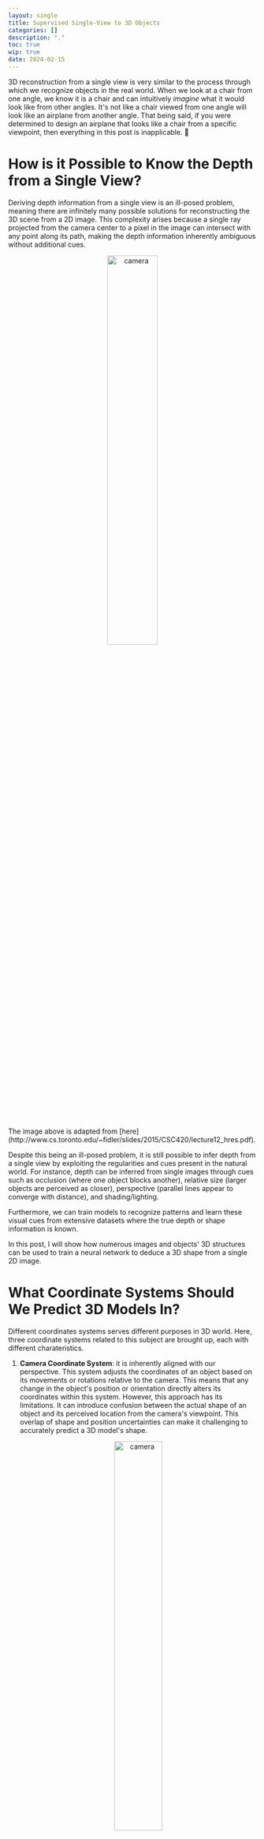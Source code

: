 ```yaml
---
layout: single
title: Supervised Single-View to 3D Objects
categories: []
description: "."
toc: true
wip: true
date: 2024-02-15
---
```


3D reconstruction from a single view is very similar to the process through which we
recognize objects in the real world. When we look at a chair from one angle, we know it
is a chair and can intuitively _imagine_ what it would look like from other angles. It's
not like a chair viewed from one angle will look like an airplane from another angle.
That being said, if you were determined to design an airplane that looks like a chair
from a specific viewpoint, then everything in this post is inapplicable. 🤣

# How is it Possible to Know the Depth from a Single View?

Deriving depth information from a single view is an ill-posed problem, meaning there are
infinitely many possible solutions for reconstructing the 3D scene from a 2D image. This
complexity arises because a single ray projected from the camera center to a pixel in
the image can intersect with any point along its path, making the depth information
inherently ambiguous without additional cues.

<p align="center">
<img alt="camera" src="/assets/images/2024-02-15/single_view_projection.png" width="45%">
<br>
</p>
The image above is adapted from [here](http://www.cs.toronto.edu/~fidler/slides/2015/CSC420/lecture12_hres.pdf).

Despite this being an ill-posed problem, it is still possible to infer depth from a
single view by exploiting the regularities and cues present in the natural world. For
instance, depth can be inferred from single images through cues such as occlusion (where
one object blocks another), relative size (larger objects are perceived as closer),
perspective (parallel lines appear to converge with distance), and shading/lighting.

Furthermore, we can train models to recognize patterns and learn these visual cues from
extensive datasets where the true depth or shape information is known.

In this post, I will show how numerous images and objects' 3D structures can be used to
train a neural network to deduce a 3D shape from a single 2D image.

# What Coordinate Systems Should We Predict 3D Models In?

Different coordinates systems serves different purposes in 3D world. Here, three
coordinate systems related to this subject are brought up, each with different
charateristics.

1.  **Camera Coordinate System**: it is inherently aligned with our perspective. This
    system adjusts the coordinates of an object based on its movements or rotations
    relative to the camera. This means that any change in the object's position or
    orientation directly alters its coordinates within this system. However, this
    approach has its limitations. It can introduce confusion between the actual shape of
    an object and its perceived location from the camera's viewpoint. This overlap of
    shape and position uncertainties can make it challenging to accurately predict a 3D
    model's shape.

    <p align="center">
    <img alt="camera" src="/assets/images/2024-02-15/camera_coordinate_system.png" width="45%">
    <br>
    Camera Coordinate System. The image is adapted from "Methods for Structure from Motion" by Henrik Aanæs.
    </p>

2.  **View-aligned Object-centric Coordinate System**: it centers inside the object,
    usually at the average location of its parts. This system decouples the object's
    shape from its spatial position.

    What makes it "view-aligned" is that the object's coordinates adjust based on where
    we're looking from, ensuring that the object's coordinates always relate directly to
    our viewpoint. This means that the object's coordinates don't change if we only vary
    the distance between the observer and the object along the direction from the camera
    to the object. A major limitation of this approach is that we need to generate a
    distinct 3D shape for each viewpoint of the object, complicating the model
    prediction process.

3.  **Object-centric "Canonical" Coordinate System**: In this system, a "canonical"
    definition for axis orientation is established where the Y-axis points up, and the
    -Z-axis faces the front of the object. Defining the "front" of an object can
    sometimes be challenging and is often determined by convention or the dataset
    creator. This system helps in standardizing object representation across various
    observations. This system ensures uniform object representation across different
    viewpoints by keeping the object's coordinates constant, regardless of its movement
    or rotation relative to the observer.

**Visualizing coordinate systems:**

<p align="center">
<img alt="camera" src="/assets/images/2024-02-15/view_centric_object_centric1.png" width="100%">
<br> This visualization is adapted from "Sym3DNet: Symmetric 3D Prior Network for Single-View 3D Reconstruction."
</p>

The left image illustrates the view-aligned object-centric coordinate system (let's
pretend the coordinate system centered within a chair,) indicating how this system
adapts to the viewer's perspective.

The middle image depicts the object-centric canonical coordinate system, showcasing a
method where the object's orientation and position are standardized, irrespective of the
viewer's perspective.

The right image demonstrates that in the canonical view, all 3D shapes are uniformly
aligned within the world's 3D space, offering a consistent framework for object
representation.

**Visualizing ground truth w.r.t. the coordinate system:**

<p align="center">
<img alt="camera" src="/assets/images/2024-02-15/view_centric_object_centric2.png" width="100%">
<br> This visualization is adapted from "On the generalization of learning-based 3D reconstruction."
</p>

The image above shows that a view-aligned object-centric coordinate system dynamically
adjusts the ground truth coordinate system to match the orientation of the input view.
In contrast, an object-centric canonical coordinate system maintains the ground truth
anchored to a canonical frame, unaffected by the perspective of 2D input view.

Now, the goal is clearly defined: given an object image view from an arbitrary angle,
predict the object's 3D shape in the object-centric canonical coordinate system.
Predictions in the object-centric canonical coordinate system should be invariant to the
observed viewpoint, ensuring consistent and accurate 3D models across different
observations.

# Dataset Visualization

In this project, I use the `r2n2_shapenet_dataset`, a synthetic dataset designed in
structured environments. While synthetic data offers benefits such as ease of
prototyping and testing, it also comes with its challenges. One significant issue is
that synthetic data may favor artificial categories, leading to biases that do not
accurately represent the diversity and variability found in real-life objects and
environments.

For each training example, the dataset provides up to 24 views of a chair image, along
with mesh objects and voxels. It does not include point clouds; however, we can use
`sample_points_from_meshes()` to generate point clouds from the ground truth meshes.

Below are examples of multiple views from three different chairs:

<table>
  <tr>
    <td><img src="/assets/images/2024-02-15/dataset_visualization/groundtruth_image_2_view_1.png" width="100%"/></td>
    <td><img src="/assets/images/2024-02-15/dataset_visualization/groundtruth_image_2_view_2.png" width="100%"/></td>
    <td><img src="/assets/images/2024-02-15/dataset_visualization/groundtruth_image_2_view_3.png" width="100%"/></td>
    <td><img src="/assets/images/2024-02-15/dataset_visualization/groundtruth_mesh_2.gif" width="100%"/></td>
  </tr>
  <tr>
    <td><img src="/assets/images/2024-02-15/dataset_visualization/groundtruth_image_11_view_1.png" width="100%"/></td>
    <td><img src="/assets/images/2024-02-15/dataset_visualization/groundtruth_image_11_view_2.png" width="100%"/></td>
    <td><img src="/assets/images/2024-02-15/dataset_visualization/groundtruth_image_11_view_3.png" width="100%"/></td>
    <td><img src="/assets/images/2024-02-15/dataset_visualization/groundtruth_mesh_11.gif" width="100%"/></td>
  </tr>
  <tr>
    <td><img src="/assets/images/2024-02-15/dataset_visualization/groundtruth_image_14_view_1.png" width="100%"/></td>
    <td><img src="/assets/images/2024-02-15/dataset_visualization/groundtruth_image_14_view_2.png" width="100%"/></td>
    <td><img src="/assets/images/2024-02-15/dataset_visualization/groundtruth_image_14_view_3.png" width="100%"/></td>
    <td><img src="/assets/images/2024-02-15/dataset_visualization/groundtruth_mesh_14.gif" width="100%"/></td>
  </tr>
</table>

During the training phase, the data loader randomly selects one view for the input. An
important observation is that all meshes' vertices are positioned close to the origin,
with their centers very near to `(0, 0, 0)` and scales within `[-1, 1]`.

# Building a Model to Predict 3D Shape from a Single 2D Image

Now, we are ready to build a model which can predict an object's 3D shape from a single
2D image.

## Calculating Loss Between Point Clouds

To evaluate the accuracy of our model's predictions against the ground truth, we use the
Chamfer distance for loss calculation between two point clouds. The Chamfer distance is
defined as:

$$
d_{\text{CD}}(S_1, S_2) = \frac{1}{|S_1|} \sum_{x \in S_1} \min_{y \in S_2} \|x - y\|^2 + \frac{1}{|S_2|} \sum_{y \in S_2} \min_{x \in S_1} \|x - y\|^2
$$

The Chamfer distance calculates the mean squared distance between each point in one
cloud to its nearest neighbor in the other cloud, and vice versa, effectively measuring
the overall **similarity** between the two shapes.

With the help of `knn_points` from PyTorch3D, I implement the Chamfer distance as
follow:

```python
def chamfer_loss(point_cloud_src, point_cloud_tgt):
    # point_cloud_src, point_cloud_src: (batch, n_points, 3)

    k = 1  # the number of nearest neighbors
    # knn_points returns K-Nearest neighbors on point clouds.
    src_dists, _, _ = knn_points(point_cloud_src, point_cloud_tgt, K=k)
    tgt_dists, _, _ = knn_points(point_cloud_tgt, point_cloud_src, K=k)
    # src_dists, tgt_dists: (batch, n_points, k)

    return (src_dists.mean() + tgt_dists.mean()) / 2  # Calculate the mean distance.
```

## Fitting a target 3D Point Cloud with a Random Point Cloud

To validate the correct implementation of `chamfer_loss`, we can fit a random point
cloud to the target point cloud using `chamfer_loss`. Below is a simplified Python
script showing this process:

```python
n_points = 10000
pointclouds_source = torch.randn([1, n_points, 3], requires_grad=True)
optimizer = torch.optim.Adam([pointclouds_source], lr=1e-4)

for step in range(0, 50000):
    loss = chamfer_loss(pointclouds_source, pointclouds_groundtruth)
    optimizer.zero_grad()
    loss.backward()
    optimizer.step()
```

The following visualizations showcase the progressive alignment of the random point
cloud towards the ground truth, as facilitated by minimizing the Chamfer distance
through gradient descent:

<table>
  <tr>
    <td><img src="/assets/images/2024-02-15/dataset_visualization/pointcloud_gt_2.gif" width="100%"/></td>
    <td><img src="/assets/images/2024-02-15/dataset_visualization/pointcloud_fitted_2.gif" width="100%"/></td>
  </tr>
  <tr>
    <td><img src="/assets/images/2024-02-15/dataset_visualization/pointcloud_gt_11.gif" width="100%"/></td>
    <td><img src="/assets/images/2024-02-15/dataset_visualization/pointcloud_fitted_11.gif" width="100%"/></td>
  </tr>
  <tr>
    <td><img src="/assets/images/2024-02-15/dataset_visualization/pointcloud_gt_14.gif" width="100%"/></td>
    <td><img src="/assets/images/2024-02-15/dataset_visualization/pointcloud_fitted_14.gif" width="100%"/></td>
  </tr>
</table>

## Defining `PointModel`

The `PointModel` class, derived from `torch.nn.Module`, forms the backbone of our
architecture, designed to transform 2D images into 3D point clouds. It is composed of
two primary parts:

1. **2D Encoder**: Transforms an image into a latent representation, capturing the
   essential features required for 3D reconstruction. I use a ResNet modoel from
   `torchvision.models`.
2. **3D Decoder**: Converts the latent representation into a discrete 3D point clouds,
   where each point represents the location in the 3D world.

Below is the implementation of the `PointModel`:

```python
class PointModel(nn.Module):
    def __init__(self, arch, n_points):
        super(PointModel, self).__init__()

        vision_model = torchvision_models.__dict__[arch](pretrained=True)
        self.encoder = torch.nn.Sequential(*(list(vision_model.children())[:-1]))
        self.normalize = transforms.Normalize(
            mean=[0.485, 0.456, 0.406], std=[0.229, 0.224, 0.225]
        )

        self.n_point = n_points

        encoder_out_size = 512
        # Encoder output: (batch, encoder_out_size)
        # Decoder output: (batch, n_points * 3)

        self.decoder = torch.nn.Sequential(
            torch.nn.Linear(encoder_out_size, 1024),
            torch.nn.ReLU(),
            torch.nn.Linear(1024, 2048),
            torch.nn.ReLU(),
            torch.nn.Linear(2048, n_points * 3),
            torch.nn.Tanh()
        )

    def forward(self, images, args):
        images_normalize = self.normalize(images.permute(0, 3, 1, 2))
        encoded_feat = self.encoder(images_normalize).squeeze(-1).squeeze(-1)  # (batch, encoder_out_size)
        pointclouds_pred = self.decoder(encoded_feat)
        return pointclouds_pred.view(-1, self.n_point, 3)
```

A few important aspects to note:

-   The output size of the encoder varies depending on whether a `resnet18` or
    `resnet34` (512-vector) or a `resnet50` (2048-vector) is used.
-   I use the hyperbolic tangent (`Tanh()`) activation function in the final layer to
    ensure that every output point is constrained within the `[-1, 1]` range. I mention
    that the vertices of the mesh are within the `[-1, 1]` range in the previous
    section.

# Evaluation Metrics

Given a point in the predicted point cloud, we calculate the distance between this point
and its nearest point in the ground truth point cloud. If the distance falls below a
predefined threshold, then we consider this point as a true positive. The criteria for
categorizing points are as follows:

-   **True Positive (TP):** A point in the predicted point cloud that **is** within a
    specified distance threshold of any point in the ground truth point cloud.
-   **False Positive (FP):** A point in the predicted point cloud that **is not** within
    the threshold distance of any point in the ground truth point cloud.
-   **False Negative (FN):** A point in the ground truth point cloud that **is not**
    within the threshold distance of any point in the predicted point cloud.

<p align="center">
<img alt="camera" src="/assets/images/2024-02-15/precision_recall.png" width="30%">
<br> The image is adapted from Precision and Recall (Wikipedia).
</p>

The definitions of precision and recall are as follows:

-   **Precision** measures the proportion of predicted points that are true positives
    out of all points predicted. $\text{Precision} = TP/(TP+FP)$
-   **Recall** measures the proportion of true positives out of the points in the ground
    truth point cloud. $\text{Recall} = TP/(TP+FN)$
-   **F1 Score** is the harmonic mean of precision and recall, providing a balance
    between them. $\text{F1 Score} = 2 * Precision * Recall / (Precision + Recall)$

# Experimentation Results: Single View 2D Images to 3D Point Clouds

Preliminary experiments show the model can deduce 3D structures from single 2D images
effectively. After using 10,000 points and conducting 100 epochs of training, the result
is shown below.

**Visual Results**

<div style="display:flex; justify-content:center;">
    <div style="text-align: center;">
        <img src="/assets/images/2024-02-15/evaluation/pc_gt_400.gif"
        alt=""
        style="margin: auto; width: 75%;">
        <br>Ground truth point cloud.
        <i></i>
    </div>
    <div style="text-align: center;">
        <img src="/assets/images/2024-02-15/evaluation/image_400.png"
        alt=""
        style="margin: auto; width: 200%;">
        <br>Single view image.
        <i></i>
    </div>
    <div style="text-align: center; margin-bottom: 10px">
        <img src="/assets/images/2024-02-15/evaluation/pc_eval_400.gif"
        alt=""
        style="margin: auto; width: 75%;">
        <br>Predicted point cloud.
        <i></i>
    </div>
</div>

It's important to keep the number of points between the ground truth and the predicted
point clouds the same.

**Qualitative Analysis**

I use F1-scores to qualitatively assess the point cloud predictions, using threshold
values of 0.01, 0.02, 0.03, 0.04, and 0.05. These thresholds were empirically
determined, considering the spatial range of vertices in the ground truth 3D shapes is
`[-1, 1]`. A balance is necessary, as too large a threshold could misleadingly suggest
higher accuracy, while too small a threshold might unfairly penalize the model's
performance. Therefore, maintaining consistent threshold values is crucial for
comparability across different datasets and experiments.

<div style="display:flex; justify-content:center;">
    <div style="text-align: center;">
        <img src="/assets/images/2024-02-15/evaluation/eval_point.png"
        alt=""
        style="margin: auto; width: 100%;">
        <br>F1-scores across different threshold values.
        <i></i>
    </div>
</div>

# Running Code Yourself

The source code can be found
[here](https://github.com/lionlai1989/Learning-3D-Computer-Vision). Please first
download the dataset `r2n2_shapenet_dataset 2.zip` from
[here](https://drive.google.com/file/d/1fRaJevvaW_B_ZLb67dqARzJvk7gYGMbG/view) and
uncompress the zip file.

**Acknowledgment:** This post has been inspired by the content from the course
["Learning for 3D Vision"](https://learning3d.github.io/index.html) taught by Shubham
Tulsiani at Carnegie Mellon University.

**References:**

-   [A Point Set Generation Network for 3D Object Reconstruction from a Single Image](https://arxiv.org/abs/1612.00603)
-   [How to Optimize Data Transfers in CUDA C/C++](https://developer.nvidia.com/blog/how-optimize-data-transfers-cuda-cc/)
-   [TypeError: Cannot handle this data type: (1, 1, 3), <f4](https://stackoverflow.com/questions/60138697/typeerror-cannot-handle-this-data-type-1-1-3-f4)
-   [Deform a source mesh to form a target mesh using 3D loss functions](https://pytorch3d.org/tutorials/deform_source_mesh_to_target_mesh)
